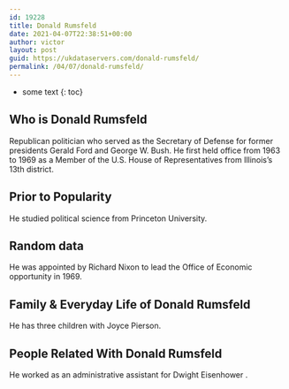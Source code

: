 ```yaml
---
id: 19228
title: Donald Rumsfeld
date: 2021-04-07T22:38:51+00:00
author: victor
layout: post
guid: https://ukdataservers.com/donald-rumsfeld/
permalink: /04/07/donald-rumsfeld/
---
```


* some text
{: toc}


## Who is Donald Rumsfeld



Republican politician who served as the Secretary of Defense for former presidents Gerald Ford and George W. Bush. He first held office from 1963 to 1969 as a Member of the U.S. House of Representatives from Illinois&#8217;s 13th district.

                
                
                
## Prior to Popularity



He studied political science from Princeton University.

                
                
                
## Random data



He was appointed by Richard Nixon to lead the Office of Economic opportunity in 1969.

                
                
                
## Family & Everyday Life of Donald Rumsfeld



He has three children with Joyce Pierson.

                
                
                
## People Related With Donald Rumsfeld



He worked as an administrative assistant for Dwight Eisenhower .

                
              
            
          
          
          